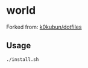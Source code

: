 # world

Forked from: [k0kubun/dotfiles](https://github.com/k0kubun/dotfiles)

## Usage

```sh
./install.sh
